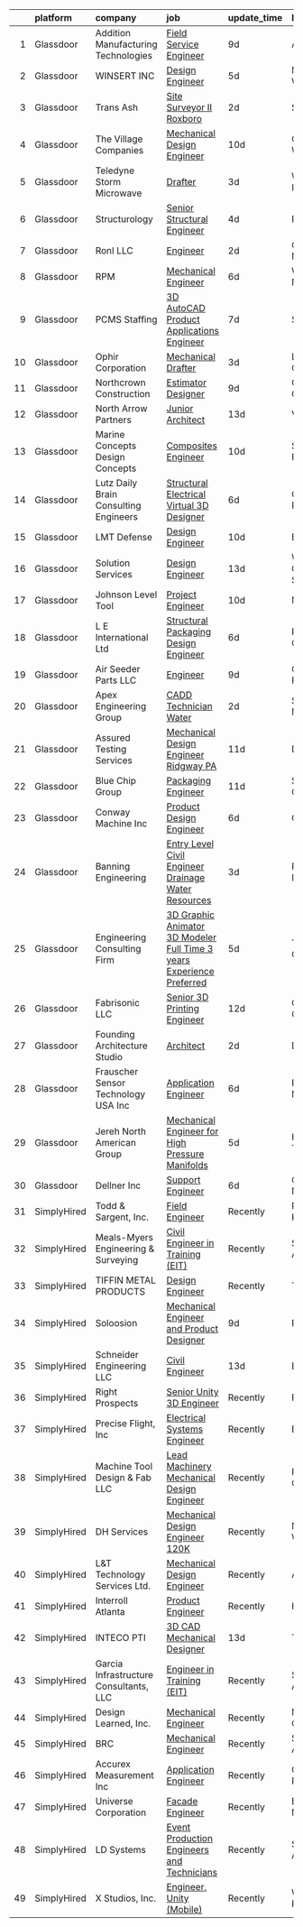 

|    | platform    | company                                   | job                                                                                                                                                                                                                                                                                                                                                                                                                                                                                                                                                                                                                                                                                                                                                                                                                                                                                                                                                      | update_time   | location           |
|---:|:------------|:------------------------------------------|:---------------------------------------------------------------------------------------------------------------------------------------------------------------------------------------------------------------------------------------------------------------------------------------------------------------------------------------------------------------------------------------------------------------------------------------------------------------------------------------------------------------------------------------------------------------------------------------------------------------------------------------------------------------------------------------------------------------------------------------------------------------------------------------------------------------------------------------------------------------------------------------------------------------------------------------------------------|:--------------|:-------------------|
|  1 | Glassdoor   | Addition Manufacturing Technologies       | [Field Service Engineer](https://www.glassdoor.com/partner/jobListing.htm?pos=124&ao=1110586&s=58&guid=000001817ff04d9b81dda35fadabf731&src=GD_JOB_AD&t=SR&vt=w&ea=1&cs=1_60662f66&cb=1655708864363&jobListingId=1007931625030&cpc=5EE891B863673DD1&jrtk=3-0-1g5vv0je7kclc801-1g5vv0jeoq05t800-732fa6f60885a48c--6NYlbfkN0D5EoDI19pzLD_ZoAvoqM1-O9qeTV9KvYbDAr1-bMzVcdI5BfyUm4LrLN4eF84mCCjKI-vBbvFvGkf4U5YGvXSpCeiI3vInH2pdRlEmlP8iLZU5Mq-cJUZL5ZrpuBNnTgWLOnX716OLl4lLg-TP1e6GejnVPLZECsOqg0Nm3gK4YG8MBG2D-dwmO1GWWA0IJdVok8Ewb9JEodSKwGYjiX7tpcXiWx5I0Zk9gqCxYspg9soXoEeVmnJgAbjJaeX86NRuFLACo-299SxRw1sIaZsNZWhKwkwK5OyOsi416ZG_41FMqgtmBL7k16qNWt5d4hUJSBqSJGwLaez4QwbzrRHSW9gsbo0S6Ipx5RfCUGHerkewykADtSkT-DW2GjBJ8hrRVNRJT4BXMFnK_V29_lB49GhHQW8chKg5Z6yehOvqJVSRf-1-S-E0VMNvJXqBTwQYMBBgd-iJgHKpfsC1RqC3v1jHD1cr6LtS6CoI2GPjbJUHIFC9CvqTQB21T7EMdkVFkkWLfabjsw%3D%3D)                                                                            | 9d            | Austin, TX         |
|  2 | Glassdoor   | WINSERT INC                               | [Design Engineer](https://www.glassdoor.com/partner/jobListing.htm?pos=109&ao=1110586&s=58&guid=000001817ff04d9b81dda35fadabf731&src=GD_JOB_AD&t=SR&vt=w&ea=1&cs=1_68e4ef1a&cb=1655708864361&jobListingId=1007939069735&cpc=E5E593FB54010139&jrtk=3-0-1g5vv0je7kclc801-1g5vv0jeoq05t800-e5467fc9970e3f95--6NYlbfkN0AlCIZr5-efc9Yz7h2tYCRZRUE3fkb7r_JY5mAWHUEd8fxLwVsv1SrusAFR16ZWa78tcnfY9AgcykGEbRDwinbBj2-DvMybLfjgD-Yf7GtmVlPr_L1lh6vWDYm7dEtCkuaM2QogOLt0sBFn7vzDcyTPBvGPcFBTXMWzfkhhpveFF44y7p5ILiFNdLvPvwAhGEAX1NyO0Zr4Q-InDqU1IyAJyPVSeppFRYDp5iknjrlBmVXowSQxvZISe6PIOqECr0RBdzI3rxqBAjxlKuiaNr3_y5q0_BWPE3XfVWXFozReT8I96e3F8v4Ple_67QTxhIIfU9tRS1HfhwQTevI9eDQtiJUN9RZ3U7FQGilmc_GgbUAe54JYxrS-C369PxzCfJgXvQSin58JVReIkb4hIGBPKtyyGkJ9Gmnb0DZ_zoVC4zATY_mN9dSOy5_sLlK5e4RzHLTH1LQEbRvRo9AAMBXK9mY-3DO3xTP8kon6eGgPWBZldld97S5T7dyV4D8Kgro%3D)                                                                                                 | 5d            | Marinette, WI      |
|  3 | Glassdoor   | Trans Ash                                 | [Site Surveyor II  Roxboro ](https://www.glassdoor.com/partner/jobListing.htm?pos=122&ao=1110586&s=58&guid=000001817ff04d9b81dda35fadabf731&src=GD_JOB_AD&t=SR&vt=w&ea=1&cs=1_75f5c39f&cb=1655708864363&jobListingId=1007947040994&cpc=AD4FA8CFC4678512&jrtk=3-0-1g5vv0je7kclc801-1g5vv0jeoq05t800-0c2658fd819f0b9a--6NYlbfkN0BkiKdFgZ8hG55hkSlgSGdsUeAU0dL3IZ4QSW0snDOG8hrz8HuiBBPDQxuVGClYT3n7_zZkU0fvrgq-fMGhZCUH8R-066LtEtFJKKsTWgW-qSSI9m9gxIn315svv9PWjfB7EkvpzeJCxVmhC_yy5-MfHS9_2ot-oQIPti2yCL4kzxz7Gu-BRXx8yqOTy0wkAI3v-qebBXCtHus_-Xwm_cfsJrjO185UjMwxX8XTP8p4qzlWFgvMrtzlWZq3Skb_8ZCoRToaQx_aTy_UpplS9R2Y8hac1BQQBJSDOi6IwbS7C1T7Ev1zWDgPOitZqn2nJFnAA1ZEyi14YzBrQxuD_b8x70Otwbs9EYGs_TxLmnfNP4wyiDESK2IrV3yBEJPS3HQg0ahMyqAETjzo6aI4v726a7-I32eyYgTQBMo5nGXxUfU4D--f7PWYOW8JHODbnYLSXNr1q76nsCIYjHgcLHeAsX8MV3NX-XdUELcHUqE18P8kFflhR-EriACwvZggY7ROKXe6iCk4YhSjW_LlzsEDLgZt9CDOFTnOJhqDzUEctvBS2p-EYsup)                                    | 2d            | Semora, NC         |
|  4 | Glassdoor   | The Village Companies                     | [Mechanical Design Engineer](https://www.glassdoor.com/partner/jobListing.htm?pos=127&ao=1110586&s=58&guid=000001817ff04d9b81dda35fadabf731&src=GD_JOB_AD&t=SR&vt=w&cs=1_0e2181c8&cb=1655708864363&jobListingId=1007930338027&cpc=23DDBD152F1DC6E6&jrtk=3-0-1g5vv0je7kclc801-1g5vv0jeoq05t800-d795672588bb6862--6NYlbfkN0AGg1VZueiKT9tWCUHV5e2l2mcE5WYHjIZa47yRLtX7kpBI0PbA2sZNXEBmtz3dO2EnIMPVpN2mC_0Qvnz0WmKotlowtHVHgyfvPBdsXYzeRO05GQs8aNFZHJY-m5x_zuACqnDq2KHgWqE7E8ygOioQWgjDR4HAuFoaWpcww4RRSUwWjO0BS_Ji28c4Y0qzfgrWWoy7JgcwZXAkF5HURCvhldyAmJIns5sRoJJf9AO9pz3aFCIqH0wG8IfLqMRZNaqaHRUe0tQYAwsb4mkgWPEDBA7ssTqp-32QoFTU6iKzDhkInITBBBOYY2vfbkGZFIWqOWRUVZElZgto9g92tSIz7Pm-I9mx3BgBQNr_Upavy2Oxj8wKAmlIJ_fG5Ckts2p_IvJpXaz60S8mQJ7e8PLFZSfPEaBJUv_Nrr1FNaii5ystIK2-7ZhpS8w6j7oMyRj5q2e3idBnQPzBjJqKYFRiOzbOZRDrroDh-kDl5no6P7I3-wzNnY9HRKDjgfwoGyd453ubQ3uL_TqdYI07_SFI)                                                                         | 10d           | Green Bay, WI      |
|  5 | Glassdoor   | Teledyne Storm Microwave                  | [Drafter](https://www.glassdoor.com/partner/jobListing.htm?pos=108&ao=1110586&s=58&guid=000001817ff04d9b81dda35fadabf731&src=GD_JOB_AD&t=SR&vt=w&ea=1&cs=1_2a21fe29&cb=1655708864361&jobListingId=1007945287351&cpc=0532D3C59FD6A6A9&jrtk=3-0-1g5vv0je7kclc801-1g5vv0jeoq05t800-93873703235add44--6NYlbfkN0Bs-zHPATsOsLYSOD1uycZgjpsiq-SO2LDWbt3txfY4hNTO1c3Mj8bBqfOHjjunQLlsIVmh5qUSMxW6SqmrhbRbhAC3u_q9rAAPNG6defwSlClLgh6lJKm5RDukHqEF8TA-JkXoZjvWk3MOV-w6bvVjI6-KcKcRIIjqn97a2gd80SrsAf4eceUu0-XrxTx2hX_AIZ4f_tbalTL1ntNGF_d2Ec2XS6YIS-uWIhWKimiwhDYR8zbw5gYMMd1zffAo-TPfsYzFLo96cGUVKpi2teLOulFU4BCyCGEFJkiTlj95JOxxwT-h63VK5V8MIsk8knQGQonWVItM8-rtwjae9sSJmwAOFw7cIAK84CBUorzm0cn2VGAc2GKfUCWFES_JF6lJJTZ93PQVCtd8qjsCzqJugSKTsQ87za1sm4fyP7JF6R69pUeUwad80PMGu0QgeisxcQMLlzNdPXEWERh3bDnuIREmkbPIe1stQKO59a7yb4XGT5n3qyMbiNLfSgp1Nkr74vsxthuLKg%3D%3D)                                                                                           | 3d            | Woodridge, IL      |
|  6 | Glassdoor   | Structurology                             | [Senior Structural Engineer](https://www.glassdoor.com/partner/jobListing.htm?pos=116&ao=1110586&s=58&guid=000001817ff04d9b81dda35fadabf731&src=GD_JOB_AD&t=SR&vt=w&ea=1&cs=1_fee6420e&cb=1655708864362&jobListingId=1007942148324&cpc=380117052303F7FE&jrtk=3-0-1g5vv0je7kclc801-1g5vv0jeoq05t800-895c81302e8053f7--6NYlbfkN0D_KRozbKJx95I3LRYgbj09bqBDFeyQG4s8tCOB31p2DBt28gNfST_X1exClAiBKzmZbP-0s3POyMnQ0fwOJ9jYOJn6aGwmK4Kual0EGWI4N_V2igWdtspKWjk9hNYi9bodeSsrMC2GVtLZOW1izjT_b5fZPL2B7ysuCiB5kpYYvHbHUBgnaDcZClZPSglUONq796vkcqjVCZXb3BTiRCZSJgDE5gWVxCpfME0sTW9ad6ddKUN5SwRFBOCZyEa71QzPqVSHF2QlI5N55cfGd2RJ2AvVuj8-T8ss9DSwPhRoMO4aLW9I0eXZra2UFkVmzM66NszOZhsyKof3wPgw3oUgc1pXgX_qO_mwj41a0Mu_14AbAEBIf0R1STkBcEX3SJA0YBcZyQDnL6etUJTRVY6qBHvgL2MdUsKfphPlnVAB80-KPNV9-e3SvhTq2WbZpPU2lxEHBNtXNYuy_1jXtkJO45C76WKnP8Ev9oHTVw4X9WqigiUYcuYadgtKu77mI5g-RWR_1ZjPxag8WppVavoZ)                                                                    | 4d            | Phoenix, AZ        |
|  7 | Glassdoor   | RonI LLC                                  | [Engineer](https://www.glassdoor.com/partner/jobListing.htm?pos=123&ao=1110586&s=58&guid=000001817ff04d9b81dda35fadabf731&src=GD_JOB_AD&t=SR&vt=w&ea=1&cs=1_2aa9a543&cb=1655708864363&jobListingId=1007947196002&cpc=D2B13102F42CA0A7&jrtk=3-0-1g5vv0je7kclc801-1g5vv0jeoq05t800-c97b25dff19ce901--6NYlbfkN0Dx3r3E47sSe5bB3PIy1uzBZvlB7xy2NhfhZMlxQTsxrM9CNnVPR6P6rFQ3G-4Dl1Pa6HCKB3Sm5wklcPO73QIPemJG3XGCYaf-MCWQb-aL2t7n3Sz-N89DY6vuwqzCA3M1CLdvPwJub4aOIxz40EY6LwSLLKPTB7KzpCsmuLBN_ZBM10Cf8SWi2zhwwwFG8_YDpquxJpQINMhkWFBSXguXI4CPvzKhj4iLF1L1igF_PPuyepK2L5YfAQDYDG1SVngVG9vY0q7wjcnJOJ_79eWj1psFBw17MwmcW0jW2n7CPcnhsPbu5p2YD8qs-Mt6Af168i988bsdk5eJldVFCgHoezlPMHM8w-bSbr9TWM_1_HVTmj3zoM_2NSm_9eByX9Sl05yjO3FEZHUD9QzqjQbAxuTuR9NjpXgEjcUFgNfxUkAahgTiqVutVxFNq188CNmCdHS6QUu6przZbkqIL8R25S4qM47FpiWkOcSXbgofSQNG0q08V4vu)                                                                                                                      | 2d            | Charlotte, NC      |
|  8 | Glassdoor   | RPM                                       | [Mechanical Engineer](https://www.glassdoor.com/partner/jobListing.htm?pos=112&ao=1110586&s=58&guid=000001817ff04d9b81dda35fadabf731&src=GD_JOB_AD&t=SR&vt=w&ea=1&cs=1_6500f24a&cb=1655708864362&jobListingId=1007935825651&cpc=E5E593FB54010139&jrtk=3-0-1g5vv0je7kclc801-1g5vv0jeoq05t800-f4ad117798584abd--6NYlbfkN0BsAMER2-RS-MVnZctV0H-A5ruPg6sjU46jxjGEBboIo1VY9EQNWUo_ce_Z1fH0OtcqS6wI2PEhUSV6lFOjcl6h7sRh2s2vkuYu6V4Ep2pAddyszjrWuoTM4G2UZFobexhlgR1M7zy8OGT3wYYXqkCKY30_RDAPgKwwlXXa7eWSxwgj4kEBHqxxHy_imUsy6bUM4E86oUcstu0j9bq5gdiukLIJzP0F2UDB3yX-Y6Iga8Spwh8-cXkDluCyvQ_FYjjyjVMkadAUkCGw6DgQiOZMkf3f9-7bSXekLbgU5bFViFOsbAi80_MpjvnWCgh6UGkLHexPYEkvkDhfVPudoFb12TjsApSoegyDFlhP4DfILQkF7PIDxAuy667Nzt4Bgtd59ub1gUyhNhDUmevXhIO-rWakmODtLtCGNORCObpU5kbFkMcbdfBDrDM4Bh4tH5jt3xvbomJm4t2zD46GQDlpOml2JXBe4IgwjlNH2wOUpO6fMp174pp2nbM3XM1XETlGFFdBZW7DoQ%3D%3D)                                                                               | 6d            | Woodstock, NY      |
|  9 | Glassdoor   | PCMS Staffing                             | [3D AutoCAD Product Applications Engineer](https://www.glassdoor.com/partner/jobListing.htm?pos=101&ao=1110586&s=58&guid=000001817ff04d9b81dda35fadabf731&src=GD_JOB_AD&t=SR&vt=w&ea=1&cs=1_e7b28e2f&cb=1655708864359&jobListingId=1007933584782&cpc=95377EAA051A4C90&jrtk=3-0-1g5vv0je7kclc801-1g5vv0jeoq05t800-d3bc09948a84600f--6NYlbfkN0B7YHeUWYHXy_ERpSHB9HpGLYNSmV-SWvk8zOzwNRBBpRXhhBFGBujsJU37DjWCm3PNj5Hzo3Pr8CeTv4uKwTmSyWq92KTfvgZRSCBEm60BMotlig78zugjHQrVldK-fdy2svUcGbhwP1L_mOlH5eV8An3RWuXBzwgJ-9ptsSHPec7JrhOfzlephEHxJEMzCXkv3czeOdag666RCWoN5q0tyBlZTzlb9fRmMbK8OqYPuNneBvh3fG0k-xjNkCprGbK668ZUyJf0YWpAiRlLzwj7Ecmb67XlS5cYMERW_gLwbtRPb29DykOpXlffKIWMXC0ayGsu7IKBT8mjqZ1FGmnSYdqEV_R5Sb4ViFwsjyTw-PHg25Cu_l_AqC_sW16b_HtnPAob0zFQd2cwHb-9pzPXSIb1uWbxmXEXYrY26wF6fir1ZvzUtiW6M5_05ith5DivAeB-lyFsNWz55GHq0cnOAEMeCmMYApa3qH2ZkIW_UAgBUBG8v3pC8gqCI5PQX3sqRsWliDn9FR9FvvKOR47XR_r2j3jgdTyM_mRtayk9BA%3D%3D)                          | 7d            | Seneca, SC         |
| 10 | Glassdoor   | Ophir Corporation                         | [Mechanical Drafter](https://www.glassdoor.com/partner/jobListing.htm?pos=115&ao=1110586&s=58&guid=000001817ff04d9b81dda35fadabf731&src=GD_JOB_AD&t=SR&vt=w&ea=1&cs=1_59caa3df&cb=1655708864362&jobListingId=1007945430230&cpc=730B241955A364E6&jrtk=3-0-1g5vv0je7kclc801-1g5vv0jeoq05t800-67a0cde1f9e5c319--6NYlbfkN0D788tVLZnHYB2JKTLmCXo4PydfvtZKcdbYx6lxKaz3IjTqo4azoijWFmnzeXy7_B3LfE7dUCcxbMBhsGx4TLPD9ScE5ye7Mz9vdg3lTBAYkSZKMaNvONJwQfv0CpAfiAtUPT2ZjFC97Iv6eu_enrBDCMoVMNcqbXm0TcBTwAtCtQuzVuU0dNujiLQMle0tlppSWjVS9vvPPeu3cPB45_0-iulj2AOODktbnBLowZGq72YFdcGAkuaDH30ub4XKBho-ic9fX3x1A83c6MV57xZWJnEDUCwfAuUrSb3DUoRPrex1tygX-1nK2w82TV7uar4m2dRQRMC5XrTHDFx1enTG7fgcmKe0nVOGc10VUDwGyc1D3gwhcHN0Le79I5EXf7vrtuvzK9xFcQKl5KyZNv-nRZGrWn5mXUHVJ11vDvDCfX2NJo3arxD04erHbM2AMUXDC2077027iuaGF3_MZ82a42s5NfVtE1nrsgXDEXMTK3bMeMXBuUd4ydZQrv7eaM2C0IXnQcPTHg%3D%3D)                                                                                | 3d            | Littleton, CO      |
| 11 | Glassdoor   | Northcrown Construction                   | [Estimator   Designer](https://www.glassdoor.com/partner/jobListing.htm?pos=128&ao=1110586&s=58&guid=000001817ff04d9b81dda35fadabf731&src=GD_JOB_AD&t=SR&vt=w&ea=1&cs=1_5763795b&cb=1655708864363&jobListingId=1007931830965&cpc=CE636C005BAB0D84&jrtk=3-0-1g5vv0je7kclc801-1g5vv0jeoq05t800-ca4fcdf16bd9e383--6NYlbfkN0D_KRozbKJx95I3LRYgbj09bqBDFeyQG4s8tCOB31p2DKMkq5hq3g51AAJukqADjysFEa0pnexNGHuIxjkuqckiu7zIJyoHQVjU4zFOtbKNr338IjwK-dkt_8aXUySodrNciScvZLaJVgZvsx-m5WvF3D3tNTH85XpHI5oYlnexNekwh_HZej1QKVD-Z0bywQD29erXJvpLCBK5q4Ta-INPsrtcuD-8JUBBejxb-h_-1RDKKGgW9m2190INFi3Lq_sGhkO5HpiWE9mV1IPyS7GYLlfsdU1rhhUCLuH8h7TNDvbEle_4N0dfmrgtDMi6wxsOFJBgQAD-RnyOZva35sx2y-NG6TWyLQ1k2fTh1LV99-2XR2dL_AXHzXv6yh_hkcMZrBfCYhi4pEZN1hoQCMEtxCj4Kdo0A3-6tgm8tjGs_999IoqUff-ru9H3ttcU5yxeAFlCudF0y5zNfxLsEJxbfd1KDBSo2fBY9yUw5nO0Pwgtsyfj-Sx3DO5CKwClsruHPOAR1XdtLg%3D%3D)                                                                              | 9d            | Cincinnati, OH     |
| 12 | Glassdoor   | North Arrow Partners                      | [Junior Architect](https://www.glassdoor.com/partner/jobListing.htm?pos=106&ao=1110586&s=58&guid=000001817ff04d9b81dda35fadabf731&src=GD_JOB_AD&t=SR&vt=w&ea=1&cs=1_0867ac9f&cb=1655708864360&jobListingId=1007920760323&cpc=B5F47E75FE7E2B35&jrtk=3-0-1g5vv0je7kclc801-1g5vv0jeoq05t800-af07f4b1558f4d94--6NYlbfkN0Af7IH--f52cTUDwFMUanxXcd3NiV5wYJyzlyk1G5yRERPjkIYljGfhQ53N7UjPAC2xCynFbFgJ0tfN5eskl-5B8RvgWVndKMcPwKVGxwJLwNDGRPDzDS8YInp_1tyEjQQXbDqCFNp0Jaq5EGHf0vHv6zxpauraoAsJ5OQL-K8tx49Ee70-KeIjMaou5rMypdIuXnSNcBLTnF0D-kkvanyUdQZUFUdPFwJ9FYdDVLddnrczHQ-ND_KIyxTh74YApkYzkwZz1d8rHgKy7zShPH3bZAsctf_fWHS3A6bLq67vA4KLVvdnHOHJCztzEYYhSi2lwpiZ4Pk4MnffCqYBi72Ct1ZJhvIcD83Gi8igL79pwwFrCnjSC4KNecoeM7IV96ZQh6cW-qWjSxqmtigavXb08KpYu5EZD2DPqENBHITczB7x38IcfXCtjICdfas6vFY5xoqRP4Wwa21pT_qaK40h4FSa0pcoExpCs6Mi01fspUecmpu3SeU88Shf1fY9wHJi9aI74dP2tQ%3D%3D)                                                                                  | 13d           | Villa Park, IL     |
| 13 | Glassdoor   | Marine Concepts   Design Concepts         | [Composites Engineer](https://www.glassdoor.com/partner/jobListing.htm?pos=130&ao=1110586&s=58&guid=000001817ff04d9b81dda35fadabf731&src=GD_JOB_AD&t=SR&vt=w&ea=1&cs=1_4b7a2460&cb=1655708864363&jobListingId=1007929209976&cpc=0738760C38695517&jrtk=3-0-1g5vv0je7kclc801-1g5vv0jeoq05t800-eaa2989d61b949cd--6NYlbfkN0AUf8boUt7H4cMlPFU3gqUnQK2vV9nGchA_NqFtfOgVA0Kyfl7wM1SYIGg5L8hXLhuu5TqTRo6q23Xf-Iq9ynd7wJGsvU7dgIhl3xxC5s92hlioodKZq1xcF85K8iCwDbJzVBpX8-54tuwKasnX-wj8u8yo3h8_brOdm2cIi5wGuCpS9As2QWxKkYAmAo038FRNj4fdZA_tlMgHFOAKRtP9-VyTdOD4br-EhkgapX-gf8cmV12qWhEd65I5wTyktt8K7-EaCh0l3PV5PePxpc1Kx268wJV0GlAI0ifcfuVPtaMHKJHczKUoCW5eEn086zJWyggTs42ON0qPLLzsBTDak24Rd0P5QpNEcDvWNGVbZ0Kwj7WXVZqEvUM370JEyVOimN6h82SYlCkGn7cKa8L3jc930EQaBza0gPHDgx2GIOVHScN8iilMgC-fZwTj1H2A4Tw8Cy_cd_xu-yxJbhbwQrCYRJw5c0ztNr3XT7c93W6krufFqoKBFXraQeVNGDEgY1tlPe3DkQ%3D%3D)                                                                               | 10d           | Sarasota, FL       |
| 14 | Glassdoor   | Lutz  Daily   Brain  Consulting Engineers | [Structural Electrical Virtual 3D Designer](https://www.glassdoor.com/partner/jobListing.htm?pos=125&ao=1110586&s=58&guid=000001817ff04d9b81dda35fadabf731&src=GD_JOB_AD&t=SR&vt=w&ea=1&cs=1_f45c64d5&cb=1655708864363&jobListingId=1007937151962&cpc=2334BB7F1BCAB385&jrtk=3-0-1g5vv0je7kclc801-1g5vv0jeoq05t800-a0135caac2e8fb78--6NYlbfkN0DzaDHVbxJ-LJZej0v9fk4K-FwNocoxjQ_zxp68kPBvcoG0F0cX5LlHCUKSnV4Gl922WGb3cscO69ZXsR3GQbwHz5Q3LJ8JLa8C6pbjl5SnMfwcDR7_2Cr_zTYPebmCGDWuK0JSlaHbFpuJ1xlwJhOims8lPFCx44FCExbT8ZXbxGofjZjI4gCHP_WfeNynEgwp14xNHoyKAYQRgb5B6jmNqIOPbhZKpS_XXaoozA_sJZMVNpMfkyuThgPcqEzEoTK3S7fV8yiRbCX0ySGN5aKAu51dpWClyfj5JlP8BgS7U47Hg01x8-2_QDKj2iN9MyyMs1E9Ed4OeKN1afd-kxol7u_Dbg3NSCN6QG-c48ss4DG6nTevTO4KK9N0WjNyAJyGT8DcW1EA80CDWZRcp471OrWVdk4Umn5Fvc-Kjo9R6oQTzEdpHrDyrUwVlXv4Yy60WMsEg-7OkJP1l3rQwph-Dj60VCucbgLR8EjsXGwQpGBRU2HaZKxpl1EAkTG60OXQ590ST0QnKoMT8ZopamHHdm4yVY1pfPWQfgfJULrTbg%3D%3D)                         | 6d            | Overland Park, KS  |
| 15 | Glassdoor   | LMT Defense                               | [Design Engineer](https://www.glassdoor.com/partner/jobListing.htm?pos=119&ao=1110586&s=58&guid=000001817ff04d9b81dda35fadabf731&src=GD_JOB_AD&t=SR&vt=w&ea=1&cs=1_2064a24a&cb=1655708864363&jobListingId=1007929691955&cpc=0477E633FE2EE0F6&jrtk=3-0-1g5vv0je7kclc801-1g5vv0jeoq05t800-6254ac87a15ae3a4--6NYlbfkN0D9OmhrJDg45jiuPR6wIjNif3RRNpAO7-SpqDvoBaJXHu27u4pbqmhCL0rOH8Lt8cSajWmZE863790k4FaU8j3nzdLlIx749DShq5vvJ4bVQ9RjygmX4zZhr4xvDMEEBvPtfXtvwwRoLuRefz8SLI1hb6vgCE86iEaw1-hFQYaSG7O86O_k-4yeNaAXx18MpSqHzqNlCytz7MAbNjRlxI4Wd8rmv8tOPUPTIPsRtIzfJBHMpKDGiZ8lfUJnr15HXbPq5vP9SLBA-igv91PyiZmzYXa5dBxT9Umdma92gI1PkiW7-63VpwbDFez83vfi-WCbOuOxeJSojqSzP_xL1X2vjRwLGYdct6UnRyXLWZjOSQuCC9ZtMTL2me6YeP00Xvx4IQ2VNQwqZ7IpgtVrITwdKaZhqvFCYqJP-CbcGzinD6_BJxsy2J7B3RY1kw40my84K7iY3KbC7x3MZg4Jx-iDLL6ai_YsUJxbb2mUFOV3nbUMVB2BgM_WjZZepivzW4pLTuBHvJB8fg%3D%3D)                                                                                   | 10d           | Eldridge, IA       |
| 16 | Glassdoor   | Solution Services                         | [Design Engineer](https://www.glassdoor.com/partner/jobListing.htm?pos=103&ao=1110586&s=58&guid=000001817ff04d9b81dda35fadabf731&src=GD_JOB_AD&t=SR&vt=w&ea=1&cs=1_a946303c&cb=1655708864360&jobListingId=1007920942505&cpc=7F88A53B231DB5A2&jrtk=3-0-1g5vv0je7kclc801-1g5vv0jeoq05t800-153ab2200f224b78--6NYlbfkN0AZiaPZyccuKjlre0e0RaBFeO48J0QExrO5hcuLctOVaJEbtQVSe57oak_d9O7D0yE0-qJYPA7PcskgJP3NQJv5UOxdJZbDDrrrl0n-zLDAnUC-Z5zTFazOue9rpDLY20GxuFWN5N0Rchg7NccMB2YenapZMinUZwhe0cmzoTfhPiBgCEv_0HeWLij6Z5hFHFbT7EM5epNB-M3hZ_WWYuE3YhD3jtkoeg4QVy9W6wX9zF7wU1jZu-ENmoxTEB7XCH3LETnruRDeo9c456DzyizMtn87waCpNbhjlKtianL4OU54DhSEKJRDtX82Kcb4yxfItslNmW7NPHS5L__v0a7FnsVR-R0OgZ91xkyGQ-5TDHcdIZiFVBpTuG3rTZiUqc-zjVN36RcMmCY_vRQHVrpDhgbdq-JeK3Tj10UdAO5nTe0k-bz1VvJ4r9FmhEvz3cRnmCzhe7b15jAYhbGFN70xZ1RIw14yvw6WEUbqvMRXH0DtSQc6qw7j4X5ZSTrnZVo%3D)                                                                                                 | 13d           | West Columbia, SC  |
| 17 | Glassdoor   | Johnson Level   Tool                      | [Project Engineer](https://www.glassdoor.com/partner/jobListing.htm?pos=129&ao=1110586&s=58&guid=000001817ff04d9b81dda35fadabf731&src=GD_JOB_AD&t=SR&vt=w&ea=1&cs=1_ecf84b19&cb=1655708864363&jobListingId=1007929280115&cpc=AE7800CE93453CD7&jrtk=3-0-1g5vv0je7kclc801-1g5vv0jeoq05t800-69759fd7c1ff9ee4--6NYlbfkN0DZZww-p_mr8GWlqIRBY21Wjl_Fk3kglyx5_HcxykVqwa7Oh0kVVaxeTHMp1ZynKXUEiyBtIT0aSLZArgDblzipr9V-BHNWbJ_frH7OL05UaDhG3HiqXnDRLR2dX0QZOUv-kQv9mvs4-yON29_w6PfxmB9P2HQ5-EDXMNQWS7iLZ15UYmuumrgaxysVarwU1ZUHioVAcvDdQ_jlDNwgMJ2ZkN4_wjPyBOG23pEsEKXKVVUxrk4FEX_J3Cd3dWxSa_ImbF5EMJIRzThU54jjuSm_Kuxr6owYm7V6ZPMXS-ISYvtdoYeoaZqlyj6gux6MJtyDxAW_MgO0-mCZzrhAWmNVDKaj0qR8ZIQOyTCb2t9uIis1K4Vzfu_bwLXiZurztJWIeGE17cLUKR7fg7oQyRmA-dpBFSa2triNcy99Xss-uOJu6yWVbnzk9UbU7p95O99x5TV4r3xAeprnMJGDcZDkxfN-MlWu1tjqSjwuWrI0vmbGwQW0A3NRmmyaI7wVu-M%3D)                                                                                                | 10d           | Mequon, WI         |
| 18 | Glassdoor   | L E International  Ltd                    | [Structural Packaging Design Engineer](https://www.glassdoor.com/partner/jobListing.htm?pos=104&ao=1110586&s=58&guid=000001817ff04d9b81dda35fadabf731&src=GD_JOB_AD&t=SR&vt=w&ea=1&cs=1_5e273d56&cb=1655708864360&jobListingId=1007936050130&cpc=F46DF5E7E4FA92A6&jrtk=3-0-1g5vv0je7kclc801-1g5vv0jeoq05t800-0b7b2b748dc16d35--6NYlbfkN0BrBtmvXp39N3ZfgShXuG9wFQIajzvI3gAVcw7lI8_B5SuvRhAXPd1EMXxNbGeO_hSFw2No1B1G4t57Tp2k00UJEj7jjSVup5cOon0M9a3z9a-kgbh9aoDM9I5nWgBUC_CK2NgYyhHjXTeddpn2IytY70N7z8S6SffAJViedR4Yj8am-4P0-eeGnHiJCZEzdMLgzTlvyUppD1MkJaP_DOUZWHcJxB_T0gwFZc2oPFLSjHICs17AX_yTZhmJUZsenyEu17IyUZAI0edrcC9jL-iUbB9Lu2sRoKIZilg2rl7wfvj4Z5Oyk2MwMiI3EbKAnfgy4AE8aqXG3kAW2eSaL7ZAVXlpomiOwaZChL29C2wEUrcNCofE_z86m4kTb0SGZMa2nb8UBBx8P-8HLl_QD_7KdFIdjs5DrWpBPtMOrwM5CLYRN5IBBn9M-5jUHnb2Vm6qi89AXElulx3wiptxJkyeU2uESTCEiq9QnTYnYbUyOTN3feJUXesGo_tSCci88f3xIN5L_k3VXU51A0Pdg9qCg1x-1KbAksY%3D)                                            | 6d            | Portland, OR       |
| 19 | Glassdoor   | Air Seeder Parts LLC                      | [Engineer](https://www.glassdoor.com/partner/jobListing.htm?pos=110&ao=1110586&s=58&guid=000001817ff04d9b81dda35fadabf731&src=GD_JOB_AD&t=SR&vt=w&ea=1&cs=1_c22037ab&cb=1655708864361&jobListingId=1007931454522&cpc=DC33A36C1EF058AA&jrtk=3-0-1g5vv0je7kclc801-1g5vv0jeoq05t800-b5a62d5b1962bdfd--6NYlbfkN0A4hgeKHdLyHgzaskNEvl2xXMVaueUT71iJOYpLYISQUFvRYNkZjTydQ3Mt1guCgTjyZfk_dqfLWB9hEZbgiAsZ7YXLxNlxCbhIYVJP457aFnA89Syza5Vm2UhJuW42rcF0keUIM400c2okr5DRxuaIS6rzuAeg2edxT2RE0n1C87hG0eshOafxSLHa4vdgTXmQq43YEIWdNZyxv4EEcSs43PREPNnAUi_eVTvHd2Zw6TQT_huZe7hUG3hiz9EX8-nHxI-Dg8-1NfTaSMEW0thZoMDpHjdkTY67FkshaQWlr4SKYLCba4NkVxh9sXqm5xpG_ELkwSixXT2zm_7S2Tt80Hx7u_d0-yj9bgWDMRvPnqr7rIMugcAHMcIkcHvXgBxaCCU860n2cNEyMBYl7JyfZxuRXF49JmP5k0_yg_p9dC7zJbA00GKogFtuJGNnJQ8tafhcJ9TQCht1Y9OmGgStktWSpHruNQp2BGw7mEfVrdEZchotdNT7)                                                                                                                      | 9d            | Grand Forks, ND    |
| 20 | Glassdoor   | Apex Engineering Group                    | [CADD Technician   Water](https://www.glassdoor.com/partner/jobListing.htm?pos=118&ao=1110586&s=58&guid=000001817ff04d9b81dda35fadabf731&src=GD_JOB_AD&t=SR&vt=w&cs=1_0a548799&cb=1655708864362&jobListingId=1007947793969&cpc=32EDEB2DF494061F&jrtk=3-0-1g5vv0je7kclc801-1g5vv0jeoq05t800-4a6d86dffdaf60b0--6NYlbfkN0BngMWpzkJtHh_60iG4fMRSkcClBhP1BYRmUQv0Dcz_QK9T92QYofOqJWSPfNh3S8EgcJJT8i3mosZPGAT-mhCbKnXe8JpdM0h4ZQeiFuj1Sqt8s2IgaX3Kbg2RnXbh5AZ2WAsdpN34wNVct6I_2i6chIt106S7QnqqVxFAoSX2mGd5yATKBUspLDkv3MqKLWRxLTe4K_bPe9zpECQJ7vrlv-dKrVN2ehf0kVsUfq7aR-j3xV36M7Lg5x59JC0tvnSZCenVymMwD3-u3MVw5fw2K-8V9Tx-id19J1AkRUTaekNw_P4R4Bb9U-ZBiqEvGO39scLMYEe4crHliB4bq7Fd3ZmFuW9MtUSBSDlG5osIwHcD27qORxT-OEz5RSJ-0kL9vvV-NVJrYq96XQmxVz6NtrxjKiPM6gvtqsZpHmoWN3oPW7idvoSfVFpKwNvyyGB-habvTOnkSIm2yT0E-qE0ukzYYzYAep4%3D)                                                                                                                              | 2d            | Saint Cloud, MN    |
| 21 | Glassdoor   | Assured Testing Services                  | [Mechanical Design Engineer    Ridgway  PA](https://www.glassdoor.com/partner/jobListing.htm?pos=121&ao=1110586&s=58&guid=000001817ff04d9b81dda35fadabf731&src=GD_JOB_AD&t=SR&vt=w&ea=1&cs=1_b9288bd0&cb=1655708864363&jobListingId=1007925820688&cpc=29227D1F08970599&jrtk=3-0-1g5vv0je7kclc801-1g5vv0jeoq05t800-ecaa971c780997bb--6NYlbfkN0CzvULQwG23MbfgQ5ABydV6xH9DbrD__LRBDvFvHMjzYOc5JYsy-HNUsBEVuygNUd8xxscJtvISNBZhjdNWjTYEEYvDsT8xWmr1rhduaoXMKqFiJgA7XEu1wL7qA6wvZus2tM1k03y9vtxI3JPcAeaD7QstEO_oz3vRUqKQSziUnwNj4YaiESvavZCx9orJfAZrCxSl3FAL7kRWGc8trcxoIxeKDsauF9rPYm1UJUidAP_lZZLRleFT91E2eQbDevSBpKyEQiMBR8M1u_whnC0-A7RbVD6kpzopJVbs0KFLaMw3D_ELSYM4fYuERlqwDVqcsEdr2gQjlhQHqg9FURetboFf0h0XgFzPxKwdd53lmMOZ464iLeVMpNsLXlPx3McbsK4jh6ovqilRBa5UJgj-ooOtueLBRQiGM3N-vi58khwZQvkcbQXzw5rBcifK7JogLx0xHuXaFSuvI81IelAoj5jrtWDi6KckQHSnexuYlKwvBrHZZ8XpngTIjiFqMOhUcyZGTzS8VpiKoUg89FIrBtMTQSolHttyKhS71HtC3A%3D%3D)                         | 11d           | DuBois, PA         |
| 22 | Glassdoor   | Blue Chip Group                           | [Packaging Engineer](https://www.glassdoor.com/partner/jobListing.htm?pos=111&ao=1110586&s=58&guid=000001817ff04d9b81dda35fadabf731&src=GD_JOB_AD&t=SR&vt=w&ea=1&cs=1_816bdbfe&cb=1655708864361&jobListingId=1007926660750&cpc=5A7883BA0270F5A5&jrtk=3-0-1g5vv0je7kclc801-1g5vv0jeoq05t800-2823eb981031960e--6NYlbfkN0B_-EqM-cAC4OiIwPQqyh3jukGNwSZDgTK1lzXgMkY5zTociqF0rOjAxeuirQNGLoY7sFayTuEkgYWryyQMKPIbcGyKfMFYerd024lTIIWR--huag3BMHALB1KLX4o6Fz7BrwOVzJkhdgXtulDqQYP6pLbk86uqr4cYAL2UbFUtv0pMAZ9LiCOOg55vbSj2jseZQFmR91BCEHUntJ3047XRu59JR9D9wRSD6UV8qKN24xc6-L6vzzzB6VFY3tJotsGlpPu8knwYSwoGQM6DyrtZBFgkmPjhNOV_YfC26DHKfTelbtAt0fqatcNthWd3lfqtwtpyVw3dyx59JQE1GijWIfN8nKOUEUuYGeKsKObdxlmFjDk4BrzNlh9cS3sc88LQrpopEI_wD8J4bmMjDD8f5i1Rx31KQIBgaGAEkhXfenfS5Ffoe8KrmDuYU7QjuBYDJqVmoAY68TvQRsPJUHxrybZ-Ln0SPqS-4d0TnI_pQgK8fbGJOqUdcJy3udqobSyyPZsxfSZ-ZznA9SXjK16HcDGxW7uQrXc%3D)                                                              | 11d           | Salt Lake City, UT |
| 23 | Glassdoor   | Conway Machine  Inc                       | [Product Design Engineer](https://www.glassdoor.com/partner/jobListing.htm?pos=105&ao=1110586&s=58&guid=000001817ff04d9b81dda35fadabf731&src=GD_JOB_AD&t=SR&vt=w&ea=1&cs=1_e2958825&cb=1655708864360&jobListingId=1007936292115&cpc=C1816960113488C5&jrtk=3-0-1g5vv0je7kclc801-1g5vv0jeoq05t800-30b64d1b5f33561f--6NYlbfkN0D4nuovUOU2dPryPr7-xanE7ZFWASvaSyNm3BqXIbrO0nsben7owtWgaEE1XW2UHstKeXtQFi___gqz8xTJNxn9IaVE5vJk6wESzTdNQ43JHNwXO9MDhlbo6aLQD2eAu0xhGfM9eYBrsYMwNfhKAaA91pBl-6Dto1X8G9PkQ9H7moXvx7ULgGix1TClg11khmQydZR2GR4HSLBpdwtCReL7xs69DqHY7JHaJKgzQBQYZ3jcApmDO2CbB2oWnrT8Bur8YVHgBGUSwi37omKvoBCVqjS6KMrLJhoTETNkZQOVCFlcj_LgLEULs0IYkWu8R1KRcb5o2Qb5TvHVLWGgi4xCbBoRSnWFVpz2Wn_vsmQWedUy-8viBsZWFFjeOWOrVZZNWiWghVjxm0rWE73gP7MRerLnbRP2Tbti8z1yr1PLO4QAEIoScbI09pa-5-_-8J9987YWcERh6lMBHzyFLC7OfmspyJMDvIVjJhTfgHIc8pz4DPCejWTZfJdANjvcobmgWBS56-oRyA%3D%3D)                                                                           | 6d            | Conway, AR         |
| 24 | Glassdoor   | Banning Engineering                       | [Entry Level Civil Engineer   Drainage   Water Resources](https://www.glassdoor.com/partner/jobListing.htm?pos=107&ao=1110586&s=58&guid=000001817ff04d9b81dda35fadabf731&src=GD_JOB_AD&t=SR&vt=w&cs=1_b7a2e5ee&cb=1655708864360&jobListingId=1007944436924&cpc=A9D62FF4D9373246&jrtk=3-0-1g5vv0je7kclc801-1g5vv0jeoq05t800-80a0fd243fad241f--6NYlbfkN0BI_u4E_YjvhX78ROcrapHPlS4TOxWy27PlJH5jAp-CMeMsXqs6QWT3knwqC8R87Anp6xTTUWZL-RjvZMOfjKMlOhpwZj9jk0Jj0V3C98huSOjGZ6mPkHYJ2CHOEsmQI6QFmSve0Vrz44muzCjulWeUD82FE641ys8y-jxdUireNd3I_XzL21eKTMmG3_3Hrg3-CC3gQLknT0XfEOayThgSyuu-EPUnoNkp_4ODdtlqfRM4h28iKbFH20oxkeR-_VaknqLWjS5mOlZHuvdd6xARUvKvOMR9yzqEYnka61WV1-fiJ7YvWJu-k3DhRoIwA-PJMVAVeN4IgdpQ7filSMH0G7dFRFPmn-ofpRVm_Ff8dPS6RZB3Li73gJRhiEeRGaFgNFBZUAV5_9beHB6jB_Zk955hDGUj72B75v05k08DaDzIFaFfBFollzS8-_c-eMemuw_jY1mPddtAeQKjRc-zFtcUsYhkZcdwzxhLwwzd48xYV_SdUsEswjuIhwInjCk%3D)                                                              | 3d            | Plainfield, IN     |
| 25 | Glassdoor   | Engineering Consulting Firm               | [3D Graphic Animator 3D Modeler  Full Time  3 years Experience Preferred ](https://www.glassdoor.com/partner/jobListing.htm?pos=120&ao=1110586&s=58&guid=000001817ff04d9b81dda35fadabf731&src=GD_JOB_AD&t=SR&vt=w&ea=1&cs=1_8c6603fc&cb=1655708864363&jobListingId=1007940032489&cpc=BE12D7EA43036C8E&jrtk=3-0-1g5vv0je7kclc801-1g5vv0jeoq05t800-ba34150a1660071e--6NYlbfkN0CcvMsiOIiFSzC39LXqL7_LgXixO0FCDCeWQd0_kNfCAS5afSmbRBHntMsouT-orwudEZutLKJrDuh4TtfslibNnh_xxzt_NVbXaXK8i3gEld3XwRawQoLfCfS40lOZ0VVXug0pwo_kfYN5SF8zDlO2wg6NWxNPS_CQrjc_5uWz_O8OLSuJxZsbvO47YHKAouk2NPu_BRnAE8eFtQblsDewQ0QtNirRVOTVVb-oOzlBEPDTtjvZJliAG7ZjZz8u9u5wK0_dEdDiA2hc3P5KeDxvINmclLVRV6fp4nrF2Fdch-X2uIsWXXiBVcYeyXVUknhGIxK6IBVi6gDLsgILGk1IXf578mxuuZckFRCW8Ai2usfLsmLM9DIN4DwcbVaoZbJoH6ESjy5jTaVAQxtv2RbOmOyf6xU1QZyxpew2DIeuZp28Hf_7QcbOiriBA2FgAVRzEjXd9knqBghqK6UWFxWP_1vw3f1rV1T8r5wJwfTItg6fEp00njLNOoaXG0lygeplch9UYWdILIDWrIjvZK_W)                      | 5d            | Torrance, CA       |
| 26 | Glassdoor   | Fabrisonic LLC                            | [Senior 3D Printing Engineer](https://www.glassdoor.com/partner/jobListing.htm?pos=102&ao=1110586&s=58&guid=000001817ff04d9b81dda35fadabf731&src=GD_JOB_AD&t=SR&vt=w&ea=1&cs=1_7f0ee453&cb=1655708864360&jobListingId=1007923231745&cpc=8B6E8B4A13C4AEA2&jrtk=3-0-1g5vv0je7kclc801-1g5vv0jeoq05t800-0d1cb1734fd1d007--6NYlbfkN0CNayYzF1mBaI40OgT78t3Q2d9IxlwDzhsYR4HK7epYUdjvLWW94mgjzeN4HHaphaRylgRRnwgpSqBaki7cb6mKbXdzEYhj3SSX70hG01Dn13RedA63GrYpCCGWZBFwDfih979RhhzwbNrWjz_sqGpz3wIHewFwAE7qvN-pzDcv38E41Ai-YBrNTfWv2PqUPZpW7GFyhWScP1xqQtx3cVoVqrQyrCn2IUQdYsXQ7CDlZ7TqAjuhHiibYhQLp112XGm47ytIEMfrWN8DKNrzhc407PYMXzWfLlYFyH3jGMpDM7mbVEnrtGWw0f83uO8HJMFCZyz98VOHbaJJM1nit0eZJ7ec4CwKFrYSRNZfv0wrVnxKAyZhjvq599lFdmC0igiPefGvNBgh2elu-ajeycawKx3eQYULzLyEoHIO9hLRCOeRivVafnUZT0-CqX9qJIVom8o8eEQj9h19tZAuJYRn3mTurTyo_9ykv41Pzd02LmBqlXGeQHfEeZ8PO34zFEoXS_0xvxD8Aljxz9EMGTOv)                                                                   | 12d           | Columbus, OH       |
| 27 | Glassdoor   | Founding Architecture Studio              | [Architect](https://www.glassdoor.com/partner/jobListing.htm?pos=126&ao=1110586&s=58&guid=000001817ff04d9b81dda35fadabf731&src=GD_JOB_AD&t=SR&vt=w&ea=1&cs=1_3eef7f49&cb=1655708864363&jobListingId=1007947208439&cpc=EFEC3C86B5366A8C&jrtk=3-0-1g5vv0je7kclc801-1g5vv0jeoq05t800-6d4518cf0c3aee27--6NYlbfkN0ACu_hgM4mYOpGjE6TXudS1eLEYdlotK5aSiNrSIRlNjtLvHh3hjvm-hdXuFHu4i2D0GJ8hzzREp1bpehLVfQTGbhxAswzdxe4cMTNy2xSTQKaMLQcYO9NElYiwwe_ZYzuAlPdDvhL5V5XmedZG3eCED8-Be0VmIWk9sQb8MS8FflY0a_qWz1Gn67XXQXTXx4ucsWyNgqcSPbQ74szoPALtOOXefsD2EilV6WFG9ktJWP4D78_pG6cVLi_ibo8kowMZQgcP21FItbEds-UKBkvTwzCkXFsT48Yu5bEkyHpiVDhIXpSRgm72INqDRHiczplPApZDdJcKsziA9SioS7CFX7ddRqbtOj109zCNuaDnCLcAHHFEKORQdUGGMQtoHgBjpOkJghy66_Gg9QnB153fX_865yd_JfLaYvOPLM6CEKjHyJh3rO68t7a60kajbiHhDTrnxfU1Zl3ZHPNfy5EVz9VHqPIsdi_14uM_4hfrf0Lq0oMIF9J5)                                                                                                                     | 2d            | Denver, CO         |
| 28 | Glassdoor   | Frauscher Sensor Technology USA  Inc      | [Application Engineer](https://www.glassdoor.com/partner/jobListing.htm?pos=117&ao=1110586&s=58&guid=000001817ff04d9b81dda35fadabf731&src=GD_JOB_AD&t=SR&vt=w&ea=1&cs=1_9eb363a9&cb=1655708864362&jobListingId=1007936951325&cpc=5F52287141EB9D73&jrtk=3-0-1g5vv0je7kclc801-1g5vv0jeoq05t800-c7f628393048f282--6NYlbfkN0Bzkuy17zoNwKMVjyusHhR7JNYo3SmelKzW8jp1Pa4TkyZTFe0M7-lDKUuwJ0zSY5nuqzH4s6Bmi10KkexmRH7PN6x6yPnAj2X7bq0q0VTzVqmb9mGCfWIiJ3zBzU3_PR9CmJmfGTGziWCkdoXNw-9OTIPvp4EuAzQRGDwdF9dpZCOfQfM9OahEaRFyUwEGQPqLcDCRSItIl8fCcsJgrdBZcy1wu_JW51DWRxLSsOsrNP7qrWgPmJ4Q7yrPVq3Wu7tYZ_vkHE31nMsSuK-mMAEe1XVoFsSzvCa9_yTV2kvnTq3k4bSB7H_Rbi5kIfAfvKwuaD6mPv8_CCzTaj7g-bLlHmtiyPj9OVM2lQavUzto843SbQM-0FV1uU-wzpJr7LCuJsllo-8uH0fKLb2vP0m68EjkBP-8QAGn_17WVX-7_iieCkJMxBxBy0qhKGhq7XKgJs2wc8CRCJAGVXweel7YmK9kuGxgGQD2WLWTOacr7rlLPbbKrowC9kO8a5b1GcCP9jT4FwRTLg%3D%3D)                                                                              | 6d            | Princeton, NJ      |
| 29 | Glassdoor   | Jereh North American Group                | [Mechanical Engineer for High Pressure Manifolds](https://www.glassdoor.com/partner/jobListing.htm?pos=113&ao=1110586&s=58&guid=000001817ff04d9b81dda35fadabf731&src=GD_JOB_AD&t=SR&vt=w&ea=1&cs=1_501afb0c&cb=1655708864362&jobListingId=1007939783454&cpc=FABA48FBA355B60D&jrtk=3-0-1g5vv0je7kclc801-1g5vv0jeoq05t800-f3e45fecb894c962--6NYlbfkN0CvaBFsdPC6tiIvOR8ODoCg1HHxHGCDYMH009DJ3sulbPocWvp7rOT2YK43sDMzTq-iOhqWUOTHdRNHpAV8r1USk6JklHLYoGbabciFqa0WtscvCXqDzm7XJESta2LgrmiiPqoYVyvikXPSYlwFRRlRO8CBpP6iOT37UTWwxkkaYA5VrUjJH8ep0xwZNOJt4oSGYuM2VU9AkxpE9cwnIf5j1LbgijOtinkuTXf4oTzntQGDNxe-MaX7a55egQOE3VILb57wImsNTSdry6OdEqW1yCZ4wbUdHOGOfnJLhqciUC54fLrfmYXdv_kpZeP34fX8O1V_w4KH9UAlfZ2Q4Pu1GkX07mywi0l6c7HfpGo_o9dmj5_d9Kq5FEluyKwavZohNcTwzvAxDrnlHX3dxoabJfNq3YvIbc37w7LgGpZhfNKXjvPS4yWL9g6oqtejQs6qdKgOrjRzNz0cA8g8uGW4fCNhoS8GQMRaSfq6xd1vKf70z-_cCpjhtnP3m0vZD7qbbfpHJXfRE5VREdPlRDM5hj2ZKjMZ0_EpzK6hZ-gg9vdciIZKlxbY-TsK3Pp9Srk%3D) | 5d            | Houston, TX        |
| 30 | Glassdoor   | Dellner Inc                               | [Support Engineer](https://www.glassdoor.com/partner/jobListing.htm?pos=114&ao=1110586&s=58&guid=000001817ff04d9b81dda35fadabf731&src=GD_JOB_AD&t=SR&vt=w&ea=1&cs=1_bf88419b&cb=1655708864362&jobListingId=1007937500052&cpc=43E74A24659A8E2B&jrtk=3-0-1g5vv0je7kclc801-1g5vv0jeoq05t800-21d00e72f951c6d4--6NYlbfkN0AtlW_omU2Xx3W-19HQ_drmTKCWebiHnmA5lS5PDL5G8awMIg2UWsyncpVTBq58y14JgMI3pcSj7FN9saP5foHUpk0z0K73aihBiLPDT7kjUJ5og2Vr0xP6VBtoPrWl3H9r9G6zcQ48sjl77LUTKtNBKpiSlsU1JSFA3XZz70_sipWCsR6vzRa0ORWRiOCgiNNYHFL95ACL-cSIuFwgVymRvgD35hpHP19PpYL20VE94__iM8_mr4ESS0gVkI3xd580NqfTT_czWVX8cpmQ5bZ5mkmcyw1vhO0UWrPp7TAgyZnhIFEHDdQgOIy2aXKQyaDNnlciAPmIQBPfmqWjja4724wYJhcPxX8o05r-QZJqgFia2TZXGkCwbCORj80NTyOvY_zVWTkPPlM4ZCSYmd0QZVHvWd0njKLhCmTlRlWgqCDiL574HncXYe0mHSXms5pWdPlYTlDXcISro1LIIlaLQK49Om0XfW8fKAdHhmlXka_oLa0IkqRpT6orPCe_Zgc%3D)                                                                                                | 6d            | Charlotte, NC      |
| 31 | SimplyHired | Todd & Sargent, Inc.                      | [Field Engineer](https://www.simplyhired.com/job/7PmcNn7fGz0RI7vcCvJaUP3Q4IGno5tYYmUnoQObASCZqyrQZ-mHRw?q=3d+engineer)                                                                                                                                                                                                                                                                                                                                                                                                                                                                                                                                                                                                                                                                                                                                                                                                                                   | Recently      | Phillipsburg, KS   |
| 32 | SimplyHired | Meals-Myers Engineering & Surveying       | [Civil Engineer in Training (EIT)](https://www.simplyhired.com/job/rHAzSJaBzF5LNyyun4zG24CicJ8Q44bWETnSAfAHQJPV9Scjx6S-GA?q=3d+engineer)                                                                                                                                                                                                                                                                                                                                                                                                                                                                                                                                                                                                                                                                                                                                                                                                                 | Recently      | San Antonio, TX    |
| 33 | SimplyHired | TIFFIN METAL PRODUCTS                     | [Design Engineer](https://www.simplyhired.com/job/FTnIAi_Kn833C1BhRYVtiqFVtUU5Wnt295Cn__IHqdhtj-rYxCl7Lg?q=3d+engineer)                                                                                                                                                                                                                                                                                                                                                                                                                                                                                                                                                                                                                                                                                                                                                                                                                                  | Recently      | Tiffin, OH         |
| 34 | SimplyHired | Soloosion                                 | [Mechanical Engineer and Product Designer](https://www.simplyhired.com/job/MMYUDTiG2qqpmu5PUSfxgqLV68atur0r_5dqoRkm1AaBuTzhO7z6gQ?q=3d+engineer)                                                                                                                                                                                                                                                                                                                                                                                                                                                                                                                                                                                                                                                                                                                                                                                                         | 9d            | Remote             |
| 35 | SimplyHired | Schneider Engineering LLC                 | [Civil Engineer](https://www.simplyhired.com/job/VLlqqIG2Fqpsvm85aoRwO9hO52n9TOtumNS2-LwVPkK0h72qKOxMjg?q=3d+engineer)                                                                                                                                                                                                                                                                                                                                                                                                                                                                                                                                                                                                                                                                                                                                                                                                                                   | 13d           | Boerne, TX         |
| 36 | SimplyHired | Right Prospects                           | [Senior Unity 3D Engineer](https://www.simplyhired.com/job/wmivgBfZdKwEApPVfe9iTFB5eXy_5eswWBOxXDuhHC4PjU2tYom1Pw?q=3d+engineer)                                                                                                                                                                                                                                                                                                                                                                                                                                                                                                                                                                                                                                                                                                                                                                                                                         | Recently      | Remote             |
| 37 | SimplyHired | Precise Flight, Inc                       | [Electrical Systems Engineer](https://www.simplyhired.com/job/Qic9IL7ttbr9vwc-2H4Sfw9V5MAW68jlMDBbh8GWi4Aeou6p1peAfg?q=3d+engineer)                                                                                                                                                                                                                                                                                                                                                                                                                                                                                                                                                                                                                                                                                                                                                                                                                      | Recently      | Bend, OR           |
| 38 | SimplyHired | Machine Tool Design & Fab LLC             | [Lead Machinery Mechanical Design Engineer](https://www.simplyhired.com/job/s6-6ptlK8dzUkJdu4KCGsSBqY49t_zXmkx6T4fNs610DtAu3fiqI9A?q=3d+engineer)                                                                                                                                                                                                                                                                                                                                                                                                                                                                                                                                                                                                                                                                                                                                                                                                        | Recently      | Fostoria, OH       |
| 39 | SimplyHired | DH Services                               | [Mechanical Design Engineer 120K](https://www.simplyhired.com/job/zUhL_0svPa7DDMhP-tT61H_WNVlrr9Jbfe1mMijjq-OOb6GufzJs4A?q=3d+engineer)                                                                                                                                                                                                                                                                                                                                                                                                                                                                                                                                                                                                                                                                                                                                                                                                                  | Recently      | Milwaukee, WI      |
| 40 | SimplyHired | L&T Technology Services Ltd.              | [Mechanical Design Engineer](https://www.simplyhired.com/job/reyA8g2mmxiNnYyU1muux2O3SazvNo_-hHC7UDmaMyQmLSES6CG73Q?q=3d+engineer)                                                                                                                                                                                                                                                                                                                                                                                                                                                                                                                                                                                                                                                                                                                                                                                                                       | Recently      | Atlanta, GA        |
| 41 | SimplyHired | Interroll Atlanta                         | [Product Engineer](https://www.simplyhired.com/job/w_tTp5T2jrDZvRDzaP1BN0K6KudcaUzVh8drnZlCpGMpOLK3ZUbvCQ?q=3d+engineer)                                                                                                                                                                                                                                                                                                                                                                                                                                                                                                                                                                                                                                                                                                                                                                                                                                 | Recently      | Hiram, GA          |
| 42 | SimplyHired | INTECO PTI                                | [3D CAD Mechanical Designer](https://www.simplyhired.com/job/iv1UP2TQOSCZC-frIzcyfYYbfZ3cbLoCBRQIaIco9Hna6MiJHREYbg?q=3d+engineer)                                                                                                                                                                                                                                                                                                                                                                                                                                                                                                                                                                                                                                                                                                                                                                                                                       | 13d           | Tucker, GA         |
| 43 | SimplyHired | Garcia Infrastructure Consultants, LLC    | [Engineer in Training (EIT)](https://www.simplyhired.com/job/D75GjYsW5_v5ACVb5UznQ7wia5DlXQgYETOC_XMPB3tE6w3DsvbNQA?q=3d+engineer)                                                                                                                                                                                                                                                                                                                                                                                                                                                                                                                                                                                                                                                                                                                                                                                                                       | Recently      | San Antonio, TX    |
| 44 | SimplyHired | Design Learned, Inc.                      | [Mechanical Engineer](https://www.simplyhired.com/job/cFisiq3U-0hNsVnBs5g9aBY0pOKXdCbxa3wR-PBJl7ewFcsV5JAE5w?q=3d+engineer)                                                                                                                                                                                                                                                                                                                                                                                                                                                                                                                                                                                                                                                                                                                                                                                                                              | Recently      | Norwich, CT        |
| 45 | SimplyHired | BRC                                       | [Mechanical Engineer](https://www.simplyhired.com/job/Ae78T_nAQ7wFxhswsDy-WhF2neDU2MoK3PGjGmE22DET_csMtR9PwA?q=3d+engineer)                                                                                                                                                                                                                                                                                                                                                                                                                                                                                                                                                                                                                                                                                                                                                                                                                              | Recently      | San Antonio, TX    |
| 46 | SimplyHired | Accurex Measurement Inc                   | [Application Engineer](https://www.simplyhired.com/job/Tb8NJfHCeAz3wMJ_SEbztpHvWq4PqVZM0EomLYZlIEsiM2vsJnJTaw?q=3d+engineer)                                                                                                                                                                                                                                                                                                                                                                                                                                                                                                                                                                                                                                                                                                                                                                                                                             | Recently      | Grand Rapids, MI   |
| 47 | SimplyHired | Universe Corporation                      | [Facade Engineer](https://www.simplyhired.com/job/ClzruATpfdVctiJFWEkn1hUPOWVQN4XFlKY5kus2nR4jESyxSd70LQ?q=3d+engineer)                                                                                                                                                                                                                                                                                                                                                                                                                                                                                                                                                                                                                                                                                                                                                                                                                                  | Recently      | Bridgeton, MO      |
| 48 | SimplyHired | LD Systems                                | [Event Production Engineers and Technicians](https://www.simplyhired.com/job/SauVSJzTsj9OPfgBNYfNKOMzgZbmz66mmpZFgvSXiAZaN42PQC2eMw?q=3d+engineer)                                                                                                                                                                                                                                                                                                                                                                                                                                                                                                                                                                                                                                                                                                                                                                                                       | Recently      | San Antonio, TX    |
| 49 | SimplyHired | X Studios, Inc.                           | [Engineer, Unity (Mobile)](https://www.simplyhired.com/job/YxENCUbQfymlmYyQFybbzvvCWd6fZN1MhbLswvssHi_QnkPknAg1lg?q=3d+engineer)                                                                                                                                                                                                                                                                                                                                                                                                                                                                                                                                                                                                                                                                                                                                                                                                                         | Recently      | Winter Park, FL    |